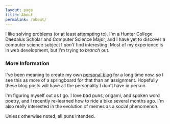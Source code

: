 ```yaml
---
layout: page
title: About
permalink: /about/
---
```


I like solving problems (or at least attempting to). I'm a Hunter College Daedalus Scholar and Computer Science Major, and I have yet to discover a computer science subject I *don't* find interesting. Most of my experience is in web development, but I'm trying to *branch* out.

### More Information

I've been meaning to create my own [personal blog](https://boubascript.github.io/) for a long time now, so I see this as more of a springboard for that than an assignment. Hopefully these blog posts will have all the personality I don't have in person. 

I'm figuring myself out as I go. I love bad puns, origami, and spoken word poetry, and I recently re-learned how to ride a bike several months ago. I'm also really interested in the evolution of memes as a social phenomenon.

Unless otherwise noted, all puns intended.
